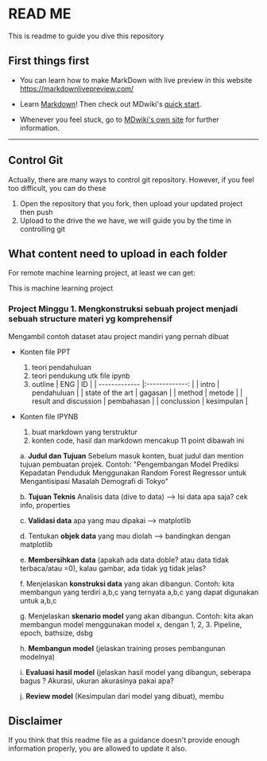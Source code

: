 # READ ME
This is readme to guide you dive this repository
## First things first
- You can learn how to make MarkDown with live preview in this website https://markdownlivepreview.com/
- Learn [Markdown](https://help.github.com/articles/github-flavored-markdown)! Then check out MDwiki's [quick start](http://dynalon.github.io/mdwiki/#!quickstart.md).

- Whenever you feel stuck, go to [MDwiki's own site](http://mdwiki.info) for further information.

------------------

## Control Git
Actually, there are many ways to control git repository. However, if you feel too difficult, you can do these
1. Open the repository that you fork, then upload your updated project then push
2. Upload to the drive the we have, we will guide you by the time in controlling git

## What content need to upload in each folder
For remote machine learning project, at least we can get:

This is machine learning project

### Project Minggu 1. Mengkonstruksi sebuah project menjadi sebuah structure materi yg komprehensif

Mengambil contoh dataset atau project mandiri yang pernah dibuat

- Konten file PPT
    1. teori pendahuluan
    2. teori pendukung utk file ipynb
    3. outline 
| ENG               | ID |
| -------------     |:-------------:    |
| intro             |  pendahuluan      |
| state of the art  | gagasan           |
| method            | metode            |
| result and discussion | pembahasan    |
| conclussion       | kesimpulan        |

- Konten file IPYNB
   1. buat markdown yang terstruktur
   2. konten code, hasil dan markdown mencakup 11 point dibawah ini

    a. **Judul dan Tujuan** Sebelum masuk konten, buat judul dan mention tujuan pembuatan projek. Contoh: "Pengembangan Model Prediksi Kepadatan Penduduk Menggunakan Random Forest Regressor untuk Mengantisipasi Masalah Demografi di Tokyo"
    
    b. **Tujuan Teknis**
    Analisis data (dive to data) --> Isi data apa saja? cek info, properties
    
    c. **Validasi data** apa yang mau dipakai --> matplotlib
    
    d. Tentukan **objek data** yang mau diolah --> bandingkan dengan matplotlib
    
    e. **Membersihkan data** (apakah ada data doble? atau data tidak terbaca/atau =0), kalau gambar, ada tidak yg tidak jelas?
    
    f. Menjelaskan **konstruksi data** yang akan dibangun. Contoh: kita membangun yang terdiri a,b,c yang ternyata a,b,c yang dapat digunakan untuk a,b,c
    
    g. Menjelaskan **skenario model** yang akan dibangun. Contoh: kita akan membangun model menggunakan model x, dengan 1, 2, 3. Pipeline, epoch, bathsize, dsbg
    
    h. **Membangun model** (jelaskan training proses pembangunan modelnya)
    
    i. **Evaluasi hasil model** (jelaskan hasil model yang dibangun, seberapa bagus ? Akurasi, ukuran akurasinya pakai apa?
    
    j. **Review model** (Kesimpulan dari model yang dibuat), membu


## Disclaimer
If you think that this readme file as a guidance doesn't provide enough information properly, you are allowed to update it also. 

